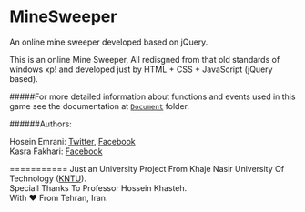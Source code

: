 MineSweeper
===========

An online mine sweeper developed based on jQuery.

This is an online Mine Sweeper, All redisgned from that old standards of windows xp! and developed just by HTML + CSS + JavaScript (jQuery based). 

#####For more detailed information about functions and events used in this game see the documentation at [`Document`](http://hoseinemrani.github.io/MineSweeper/Document/) folder. <br/>

######Authors:

Hosein Emrani:  [Twitter](https://twitter.com/hoseiin), [Facebook](https://facebook.com/hosein.emrani) <br/>
Kasra Fakhari: [Facebook](https://facebook.com/kasra.fakhari.5099)

===========
Just an University Project From Khaje Nasir University Of Technology ([KNTU](http://kntu.ac.ir)). <br/>
Speciall Thanks To Professor Hossein Khasteh.<br/>
With ♥ From Tehran, Iran.
